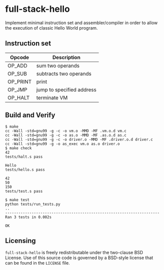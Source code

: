 # full-stack-hello

Implement minimal instruction set and assembler/compiler in order to
allow the execution of classic Hello World program.


## Instruction set

| Opcode  | Description |
| ------------- | ------------- |
| OP_ADD | sum two operands |
| OP_SUB | subtracts two operands |
| OP_PRINT | print |
| OP_JMP | jump to specified address |
| OP_HALT | terminate VM |

## Build and Verify

```shell
$ make
cc -Wall -std=gnu99 -g -c -o vm.o -MMD -MF .vm.o.d vm.c
cc -Wall -std=gnu99 -g -c -o as.o -MMD -MF .as.o.d as.c
cc -Wall -std=gnu99 -g -c -o driver.o -MMD -MF .driver.o.d driver.c
cc -Wall -std=gnu99 -g -o as_exec vm.o as.o driver.o
$ make check
42
tests/halt.s pass

Hello
tests/hello.s pass

42
50
150
tests/test.s pass

$ make test
python tests/run_tests.py
..
----------------------------------------------------------------------
Ran 3 tests in 0.002s

OK
```

## Licensing
`full-stack-hello` is freely redistributable under the two-clause BSD License.
Use of this source code is governed by a BSD-style license that can be found
in the `LICENSE` file.
